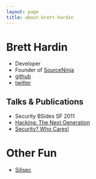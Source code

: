 ```yaml
---
layout: page
title: about-brett-hardin
---
```


Brett Hardin
============

* Developer
* Founder of [SourceNinja](http://www.sourceninja.com)
* [github](http://github.com/bhardin)
* [twitter](http://linkedin.com/miscsecurity)

Talks & Publications
--------------------
* Security BSides SF 2011
* [Hacking: The Next Generation](http://www.amazon.com/gp/product/0596154577/ref=as_li_qf_sp_asin_il_tl?ie=UTF8&tag=breharsblo-20&linkCode=as2&camp=1789&creative=9325&creativeASIN=0596154577)
* [Security? Who Cares!](/2010/03/no-one-cares-about-security/)

Other Fun
=========
* [Silisec](http://www.silisec.org)



